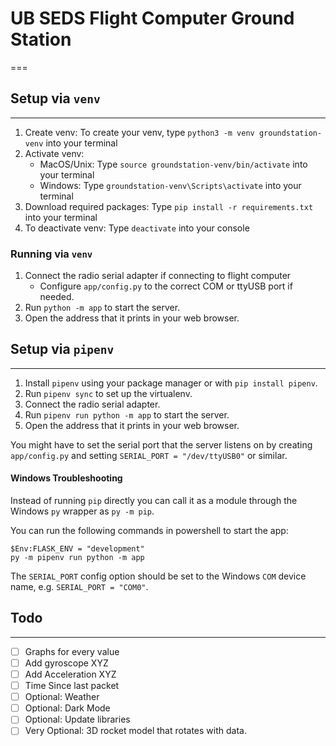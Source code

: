 # UB SEDS Flight Computer Ground Station
===

## Setup via `venv`
---

  1. Create venv: To create your venv, type `python3 -m venv groundstation-venv` into your terminal
  2. Activate venv:
      - MacOS/Unix: Type `source groundstation-venv/bin/activate` into your terminal 
      - Windows: Type `groundstation-venv\Scripts\activate` into your terminal
  3. Download required packages: Type `pip install -r requirements.txt` into your terminal
  5. To deactivate venv: Type `deactivate` into your console

### Running via `venv`

  1. Connect the radio serial adapter if connecting to flight computer
      - Configure `app/config.py` to the correct COM or ttyUSB port if needed.
  2. Run `python -m app` to start the server.
  3. Open the address that it prints in your web browser.

## Setup via `pipenv` 
---

  1. Install `pipenv` using your package manager or with `pip install pipenv`.
  2. Run `pipenv sync` to set up the virtualenv.
  3. Connect the radio serial adapter.
  4. Run `pipenv run python -m app` to start the server.
  5. Open the address that it prints in your web browser.

You might have to set the serial port that the server listens on by creating
`app/config.py` and setting `SERIAL_PORT = "/dev/ttyUSB0"` or similar.

#### Windows Troubleshooting

Instead of running `pip` directly you can call it as a module through the
Windows `py` wrapper as `py -m pip`.

You can run the following commands in powershell to start the app:
```
$Env:FLASK_ENV = "development"
py -m pipenv run python -m app
```

The `SERIAL_PORT` config option should be set to the Windows `COM` device name,
e.g. `SERIAL_PORT = "COM0"`.


## Todo
---

- [ ] Graphs for every value
- [ ] Add gyroscope XYZ
- [ ] Add Acceleration XYZ
- [ ] Time Since last packet
- [ ] Optional: Weather
- [ ] Optional: Dark Mode
- [ ] Optional: Update libraries
- [ ] Very Optional: 3D rocket model that rotates with data.

